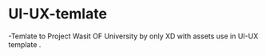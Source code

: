 # UI-UX-temlate
-Temlate to Project Wasit OF University by only XD with assets use in UI-UX template .
